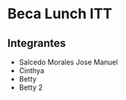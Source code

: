 # Beca Lunch ITT  

## Integrantes  
* Salcedo Morales Jose Manuel  
* Cinthya  
* Betty  
* Betty 2  
